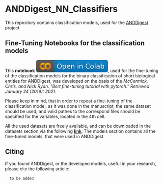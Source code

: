 # ANDDigest_NN_Classifiers
This repository contains classification models, used for the [ANDDigest](https://anddigest.sysbio.ru/) project.

## Fine-Tuning Notebooks for the classification models
This **notebook** [![Open In Colab](images/colab.svg)](https://colab.research.google.com/github/ultralytics/yolov5/blob/master/tutorial.ipynb), used for the fine-tuning of the classification models for the binary classification of short biological entities for ANDDigest, was developed on the basis of the
_McCormick, Chris, and Nick Ryan. "Bert fine-tuning tutorial with pytorch." Retrieved January 24 (2019): 2021._


Please keep in mind, that in order to repeat a fine-tuning of the classification model, as it was done in the manuscript, the same dataset should be used, and valid pathes to the correspond files should be specified for the variables, located in the 4th cell.


All the used datasets are freely available, and can be downloaded in the datasets section via the following [**link**](https://huggingface.co/Timofey). The models section contains all the fine-tuned models, that were used in ANDDigest.

## Citing
If you found ANDDigest, or the developed models, useful in your research, please cite the following article:

```
  to be added
```
